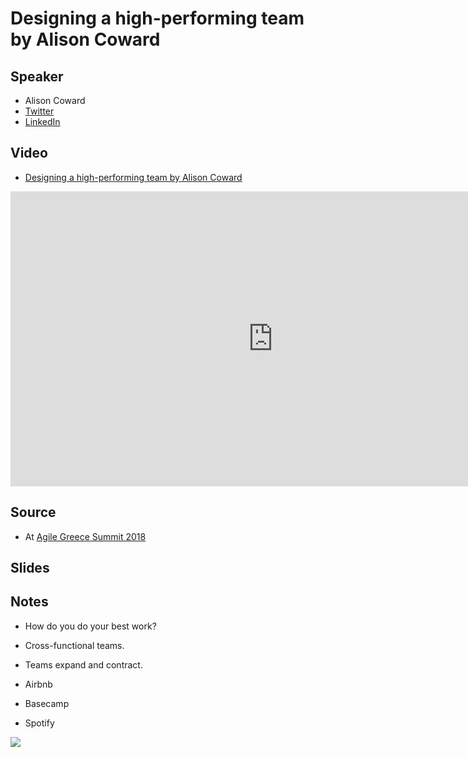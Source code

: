 # Designing a high-performing team by Alison Coward

## Speaker

* Alison Coward
* [Twitter](https://twitter.com/alisoncoward)
* [LinkedIn](https://www.linkedin.com/in/alisoncoward/)

## Video

* [Designing a high-performing team by Alison Coward](https://www.youtube.com/watch?v=OrYw4T2Jk9Q)

<iframe width="840" height="472" src="https://www.youtube.com/embed/OrYw4T2Jk9Q"
frameborder="0"
allow="accelerometer; autoplay; encrypted-media; gyroscope; picture-in-picture"
allowfullscreen>
</iframe>

## Source

* At [Agile Greece Summit 2018]()

## Slides

## Notes

* How do you do your best work?

* Cross-functional teams.
* Teams expand and contract.

* Airbnb
* Basecamp
* Spotify


![](assets/img/l/)
